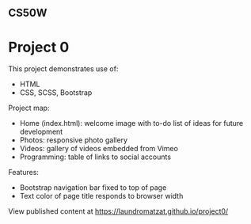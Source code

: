## CS50W
# Project 0

This project demonstrates use of:
- HTML
- CSS, SCSS, Bootstrap

Project map:
- Home (index.html): welcome image with to-do list of ideas for future development
- Photos: responsive photo gallery
- Videos: gallery of videos embedded from Vimeo
- Programming: table of links to social accounts

Features:
- Bootstrap navigation bar fixed to top of page
- Text color of page title responds to browser width

View published content at https://laundromatzat.github.io/project0/
